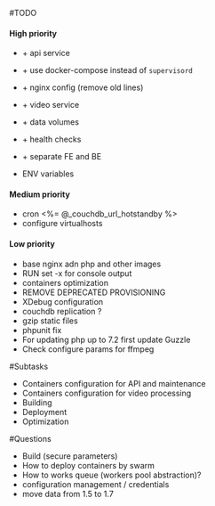 #TODO

#### High priority
* \+ api service
* \+ use docker-compose instead of `supervisord`
* \+ nginx config (remove old lines)
* \+ video service
* \+ data volumes
* \+ health checks
* \+ separate FE and BE

* ENV variables 

#### Medium priority
* cron <%= @_couchdb_url_hotstandby %>
* configure virtualhosts

#### Low priority
* base nginx adn php and other images
* RUN set -x for console output
* containers optimization
* REMOVE DEPRECATED PROVISIONING
* XDebug configuration
* couchdb replication ?
* gzip static files
* phpunit fix
* For updating php up to 7.2 first update Guzzle
* Check configure params for ffmpeg


#Subtasks

* Containers configuration for API and maintenance
* Containers configuration for video processing 
* Building
* Deployment
* Optimization
 

#Questions

* Build (secure parameters)
* How to deploy containers by swarm
* How to works queue (workers pool abstraction)? 
* configuration management / credentials
* move data from 1.5 to 1.7


